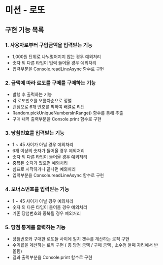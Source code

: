 # 미션 - 로또

## 구현 기능 목록

### 1. 사용자로부터 구입금액을 입력받는 기능 
- 1,000원 단위로 나눠떨어지지 않는 경우 예외처리
- 숫자 외 다른 타입이 입력 들어올 경우 예외처리
- 입력부분을 Console.readLineAsync 함수로 구현

### 2. 금액에 따라 로또를 구매를 구매하는 기능
- 발행 후 출력하는 기능
- 각 로또번호를 오름차순으로 정렬
- 랜덤으로 6개 번호를 픽하여 배열로 리턴
- Random.pickUniqueNumbersInRange() 함수를 통해 추출
- 구매 내역 출력부분을 Console.print 함수로 구현

### 3. 당첨번호를 입력받는 기능
- 1 ~ 45 사이가 아닐 경우 예외처리
- 6개 이상의 숫자가 들어올 경우 예외처리
- 숫자 외 다른 타입이 들어올 경우 예외처리
- 중복된 숫자가 있으면 예외처리
- 쉼표로 시작하거나 끝나면 예외처리
- 입력부분을 Console.readLineAsync 함수로 구현

### 4. 보너스번호를 입력받는 기능
- 1 ~ 45 사이가 아닐 경우 예외처리
- 숫자 외 다른 타입이 들어올 경우 예외처리
- 기존 당첨번호와 중복될 경우 예외처리

### 5. 당첨 통계를 출력하는 기능
- 당첨번호와 구매한 로또들 사이에 일치 갯수를 계산하는 로직 구현
- 수익률을 계산하는 로직 구현 ( 총 당첨 금액 / 구매 금액 , 소수점 둘째 자리에서 반올림)
- 결과 출력부분을 Console.print 함수로 구현